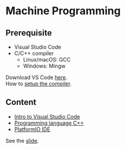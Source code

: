 # Machine Programming

## Prerequisite

- Visual Studio Code
- C/C++ compiler
  - Linux/macOS: GCC
  - Windows: Mingw

Download VS Code <a href="https://code.visualstudio.com" target="_blank">here</a>. <br>
How to [setup the compiler](./compiler-setup.md).

## Content

- <a href="https://code.visualstudio.com/docs/getstarted/introvideos" target="_blank">Intro to Visual Studio Code</a>
- [Programming language C++](./cpp)
- [PlatformIO IDE](./pio)

See the [slide](./slide.html).
